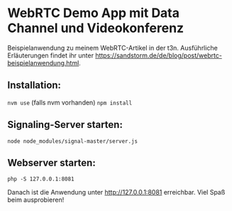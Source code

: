 # WebRTC Demo App mit Data Channel und Videokonferenz

Beispielanwendung zu meinem WebRTC-Artikel in der t3n. Ausführliche Erläuterungen findet ihr unter https://sandstorm.de/de/blog/post/webrtc-beispielanwendung.html.

## Installation:
`nvm use` (falls nvm vorhanden)
`npm install`

## Signaling-Server starten:
`node node_modules/signal-master/server.js`

## Webserver starten:
`php -S 127.0.0.1:8081`

Danach ist die Anwendung unter http://127.0.0.1:8081 erreichbar. Viel Spaß beim ausprobieren!
